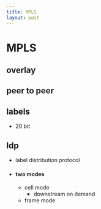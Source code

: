 ```yaml
---
title: MPLS
layout: post
---
```

    
# MPLS

## overlay 

## peer to peer 

## labels 
* 20 bit 

## ldp 
* label distribution protocol 
* #### two modes 
	* cell mode 
		* downstream on demand 
	* frame mode 
